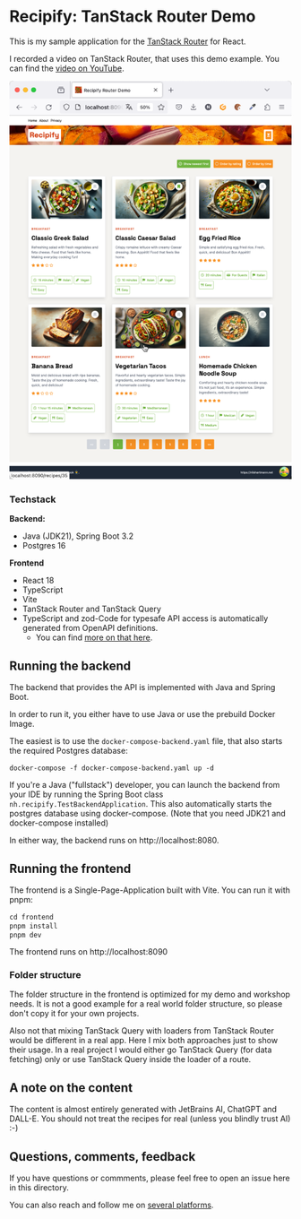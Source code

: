 # Recipify: TanStack Router Demo


This is my sample application for the [TanStack Router](https://tanstack.com/router/v1) for React.

I recorded a video on TanStack Router, that uses this demo example. You can find the [video on YouTube](https://youtu.be/KkrS_wfFq2I).

![Screenshot of example application](screenshot.png)



### Techstack

**Backend:**

- Java (JDK21), Spring Boot 3.2
- Postgres 16

**Frontend**

- React 18
- TypeScript
- Vite
- TanStack Router and TanStack Query
- TypeScript and zod-Code for typesafe API access is automatically generated from OpenAPI definitions.
  - You can find [more on that here](https://github.com/nilshartmann/end-to-end-typesafety-spring-boot-typescript).

## Running the backend

The backend that provides the API is implemented with Java and Spring Boot.

In order to run it, you either have to use Java or use the prebuild Docker Image.

The easiest is to use the `docker-compose-backend.yaml` file, that also starts the required Postgres database:

```
docker-compose -f docker-compose-backend.yaml up -d
```

If you're a Java ("fullstack") developer, you can launch the backend from your IDE by running the Spring Boot class `nh.recipify.TestBackendApplication`. This also automatically starts the postgres database using docker-compose. (Note that you need JDK21 and docker-compose installed)

In either way, the backend runs on http://localhost:8080.

## Running the frontend

The frontend is a Single-Page-Application built with Vite. You can run it with pnpm:

```
cd frontend
pnpm install
pnpm dev
```

The frontend runs on http://localhost:8090

### Folder structure

The folder structure in the frontend is optimized for my demo and workshop needs. It is not a good example for a real world folder structure, so please don't copy it for your own projects.

Also not that mixing TanStack Query with loaders from TanStack Router would be different in a real app. Here I mix both approaches just to show their usage. In a real project I would either go TanStack Query (for data fetching) only or use TanStack Query inside the loader of a route.

## A note on the content

The content is almost entirely generated with JetBrains AI, ChatGPT and DALL-E. You should not treat the recipes for real (unless you blindly trust AI) :-)

## Questions, comments, feedback

If you have questions or commments, please feel free to open an issue here in this directory.

You can also reach and follow me on [several platforms](https://nilshartmann.net/follow-me).
